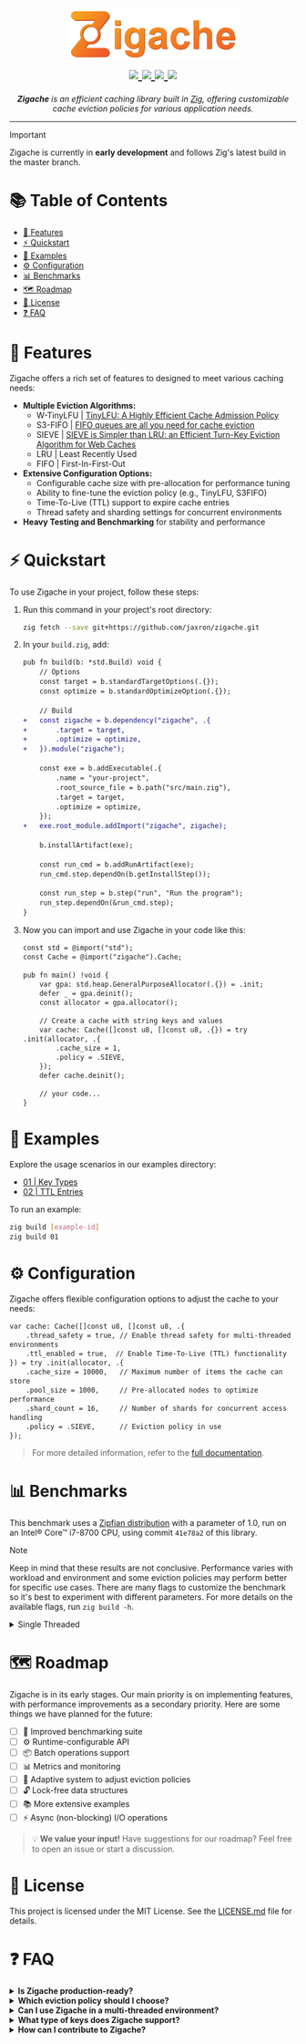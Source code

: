 <h1 align="center">
    <picture>
      <img width="300" alt="Zigache" src="./assets/images/zigache_logo.png">
    </picture>
  <br>
  <a href="https://github.com/jaxron/zigache/blob/main/LICENSE.md">
    <img src="https://img.shields.io/github/license/jaxron/zigache?style=flat-square&color=F27523">
  </a>
  <a href="https://github.com/jaxron/zigache/actions/workflows/ci.yml">
    <img src="https://img.shields.io/github/actions/workflow/status/jaxron/zigache/ci.yml?style=flat-square&color=F27523">
  </a>
  <a href="https://jaxron.me/zigache/">
    <img src="https://img.shields.io/badge/zigache-docs-00ACD7.svg?style=flat-square&color=F27523">
  </a>
  <a href="https://github.com/jaxron/zigache/issues">
    <img src="https://img.shields.io/github/issues/jaxron/zigache?style=flat-square&color=F27523">
  </a>
</h1>

<p align="center">
  <em><b>Zigache</b> is an efficient caching library built in <a href="https://ziglang.org/">Zig</a>, offering customizable cache eviction policies for various application needs.</em>
</p>

---

> [!IMPORTANT]
> Zigache is currently in **early development** and follows Zig's latest build in the master branch.

# 📚 Table of Contents

- [🚀 Features](#-features)
- [⚡️ Quickstart](#%EF%B8%8F-quickstart)
- [👀 Examples](#-examples)
- [⚙️ Configuration](#%EF%B8%8F-configuration)
- [📊 Benchmarks](#-benchmarks)
- [🗺️ Roadmap](#%EF%B8%8F-roadmap)
- [📄 License](#-license)
- [❓ FAQ](#-faq)

# 🚀 Features

Zigache offers a rich set of features to designed to meet various caching needs:

- **Multiple Eviction Algorithms:**
  - W-TinyLFU | [TinyLFU: A Highly Efficient Cache Admission Policy](https://arxiv.org/abs/1512.00727)
  - S3-FIFO | [FIFO queues are all you need for cache eviction](https://dl.acm.org/doi/10.1145/3600006.3613147)
  - SIEVE | [SIEVE is Simpler than LRU: an Efficient Turn-Key Eviction Algorithm for Web Caches](https://www.usenix.org/conference/nsdi24/presentation/zhang-yazhuo)
  - LRU | Least Recently Used
  - FIFO | First-In-First-Out
- **Extensive Configuration Options:**
  - Configurable cache size with pre-allocation for performance tuning
  - Ability to fine-tune the eviction policy (e.g., TinyLFU, S3FIFO)
  - Time-To-Live (TTL) support to expire cache entries
  - Thread safety and sharding settings for concurrent environments
- **Heavy Testing and Benchmarking** for stability and performance

# ⚡️ Quickstart

To use Zigache in your project, follow these steps:

1. Run this command in your project's root directory:

    ```sh
    zig fetch --save git+https://github.com/jaxron/zigache.git
    ```

2. In your `build.zig`, add:

    ```diff
    pub fn build(b: *std.Build) void {
        // Options
        const target = b.standardTargetOptions(.{});
        const optimize = b.standardOptimizeOption(.{});

        // Build
    +   const zigache = b.dependency("zigache", .{
    +       .target = target,
    +       .optimize = optimize,
    +   }).module("zigache");
    
        const exe = b.addExecutable(.{
            .name = "your-project",
            .root_source_file = b.path("src/main.zig"),
            .target = target,
            .optimize = optimize,
        });
    +   exe.root_module.addImport("zigache", zigache);
 
        b.installArtifact(exe);
    
        const run_cmd = b.addRunArtifact(exe);
        run_cmd.step.dependOn(b.getInstallStep());
    
        const run_step = b.step("run", "Run the program");
        run_step.dependOn(&run_cmd.step);
    }
    ```

3. Now you can import and use Zigache in your code like this:

    ```zig
    const std = @import("std");
    const Cache = @import("zigache").Cache;
    
    pub fn main() !void {
        var gpa: std.heap.GeneralPurposeAllocator(.{}) = .init;
        defer _ = gpa.deinit();
        const allocator = gpa.allocator();
    
        // Create a cache with string keys and values
        var cache: Cache([]const u8, []const u8, .{}) = try .init(allocator, .{
            .cache_size = 1,
            .policy = .SIEVE,
        });
        defer cache.deinit();
    
        // your code...
    }
    ```

# 👀 Examples

Explore the usage scenarios in our examples directory:

- [01 | Key Types](examples/01_key_types.zig)
- [02 | TTL Entries](examples/02_ttl_entries.zig)

To run an example:

```sh
zig build [example-id]
zig build 01
```

# ⚙️ Configuration

Zigache offers flexible configuration options to adjust the cache to your needs:

```zig
var cache: Cache([]const u8, []const u8, .{
    .thread_safety = true, // Enable thread safety for multi-threaded environments
    .ttl_enabled = true,  // Enable Time-To-Live (TTL) functionality
}) = try .init(allocator, .{
    .cache_size = 10000,   // Maximum number of items the cache can store
    .pool_size = 1000,     // Pre-allocated nodes to optimize performance
    .shard_count = 16,     // Number of shards for concurrent access handling
    .policy = .SIEVE,      // Eviction policy in use
});
```

> For more detailed information, refer to the [full documentation](https://jaxron.me/zigache/).

# 📊 Benchmarks

This benchmark uses a [Zipfian distribution](https://en.wikipedia.org/wiki/Zipf%27s_law) with a parameter of 1.0, run on an Intel® Core™ i7-8700 CPU, using commit `41e78a2` of this library.

> [!NOTE]
> Keep in mind that these results are not conclusive. Performance varies with workload and environment and some eviction policies may perform better for specific use cases. There are many flags to customize the benchmark so it's best to experiment with different parameters. For more details on the available flags, run `zig build -h`.

<details>
<summary>Single Threaded</summary>

## Benchmark Parameters

```sh
zig build bench -Doptimize=ReleaseFast
```

## Results

### Hit Rate (%)

<picture>
  <img alt="Zigache" src="./assets/images/benchmarks/hit_rate.png">
</picture>

### Average Operation Time (ns/op)

<picture>
  <img alt="Zigache" src="./assets/images/benchmarks/ns_per_op.png">
</picture>

### Operations per Second (ops/s)

<picture>
  <img alt="Zigache" src="./assets/images/benchmarks/ops_per_sec.png">
</picture>

</details>

# 🗺️ Roadmap

Zigache is in its early stages. Our main priority is on implementing features, with performance improvements as a secondary priority. Here are some things we have planned for the future:

- [ ] 🧪 Improved benchmarking suite
- [ ] ⚙️ Runtime-configurable API
- [ ] 📦 Batch operations support
- [ ] 📊 Metrics and monitoring
- [ ] 🔄 Adaptive system to adjust eviction policies
- [ ] 🔓 Lock-free data structures
- [ ] 📚 More extensive examples
- [ ] ⚡️ Async (non-blocking) I/O operations

> 💡 **We value your input!** Have suggestions for our roadmap? Feel free to open an issue or start a discussion.

# 📄 License

This project is licensed under the MIT License. See the [LICENSE.md](LICENSE.md) file for details.

# ❓ FAQ

<details>
  <summary><b>Is Zigache production-ready?</b></summary>
  <p>Zigache is currently in early development. Although it has been tested and benchmarked, it may not yet be suitable for all production environments. If you decide to use it in a production setting, please report any problems you find.</p>
</details>

<details>
  <summary><b>Which eviction policy should I choose?</b></summary>
  <p>It depends on your use case:
    <ul>
      <li><b>TinyLFU</b>: Best for workloads that prioritize hit rates.</li>
      <li><b>SIEVE</b>: Good balance between throughput and hit rate.</li>
      <li><b>S3FIFO</b>: Provides decent throughput with a decent hit rate.</li>
      <li><b>LRU</b>: Reliable for standard caching needs but falls behind compared to other options.</li>
      <li><b>FIFO</b>: High throughput, but lowest hit rates.</li>
    </ul>
  </p>
</details>

<details>
  <summary><b>Can I use Zigache in a multi-threaded environment?</b></summary>
  <p>Yes, Zigache supports thread-safe operations and sharding. The performance is not the greatest but there are plans to improve it.</p>
</details>

<details>
  <summary><b>What type of keys does Zigache support?</b></summary>
  <p>Zigache supports most key types like strings, integers, structs, arrays, pointers, enums, and optionals. However, floats are not supported due to precision issues.</p>
</details>

<details>
  <summary><b>How can I contribute to Zigache?</b></summary>
  <p>We welcome contributions! Please follow the <a href="https://ziglang.org/documentation/master/#Style-Guide">Zig Style Guide</a> and ensure that your changes include appropriate tests.</p>
</details>
